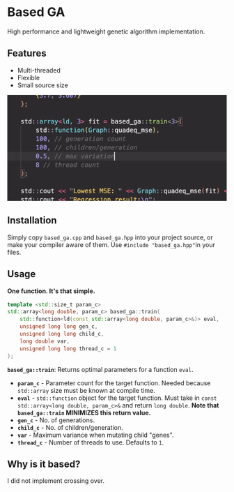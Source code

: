 # Based GA
High performance and lightweight genetic algorithm implementation.

## Features
- Multi-threaded
- Flexible
- Small source size

![epic screenshot](./screenshot.png)

## Installation
Simply copy `based_ga.cpp` and `based_ga.hpp` into your project source, or make your compiler aware of them. Use `#include "based_ga.hpp"`in your files.

## Usage
**One function. It's that simple.**
```cpp
template <std::size_t param_c>
std::array<long double, param_c> based_ga::train(
    std::function<ld(const std::array<long double, param_c>&)> eval,
    unsigned long long gen_c,
    unsigned long long child_c,
    long double var,
    unsigned long long thread_c = 1
);
```
**`based_ga::train`**: Returns optimal parameters for a function `eval`.
- **`param_c`** - Parameter count for the target function. Needed because `std::array` size must be known at compile time.
- **`eval`** - `std::function` object for the target function. Must take in `const std::array<long double, param_c>&` and return `long double`. **Note that `based_ga::train` MINIMIZES this return value.**
- **`gen_c`** - No. of generations.
- **`child_c`** - No. of children/generation.
- **`var`** - Maximum variance when mutating child "genes".
- **`thread_c`** - Number of threads to use. Defaults to `1`.

## Why is it based?
I did not implement crossing over.
